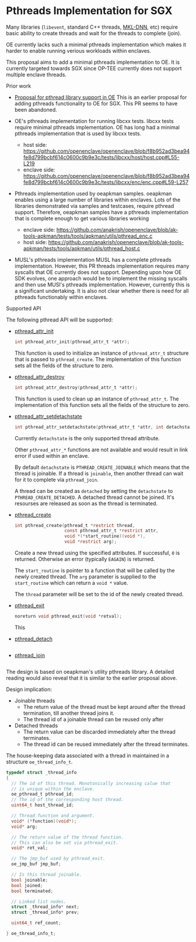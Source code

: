 Pthreads Implementation for SGX
===========

Many libraries (`libevent`, standard C++ threads, [MKL-DNN](https://oneapi-src.github.io/oneDNN/understanding_memory_formats.html), etc)
require basic ability to create threads and wait for the threads to complete (join).

OE currently lacks such a minimal pthreads implementation which makes it harder
to enable running verious workloads within enclaves.

This proposal aims to add a minimal pthreads implementation to OE.
It is currently targeted towards SGX since OP-TEE currently does not support
multiple enclave threads.

Prior work
- [Proposal for pthread library support in OE](https://github.com/openenclave/openenclave/pull/3697)
  This is an earlier proposal for adding pthreads functionality to OE for SGX.
  This PR seems to have been abandoned.

- OE's pthreads implementation for running libcxx tests.
  libcxx tests require minimal pthreads implementation. OE has long had a minimal pthreads
  implementation that is used by libcxx tests.
  - host side: https://github.com/openenclave/openenclave/blob/f8b952ad3bea94fe8d799bcbf614c0600c9b9e3c/tests/libcxx/host/host.cpp#L55-L219
  - enclave side: https://github.com/openenclave/openenclave/blob/f8b952ad3bea94fe8d799bcbf614c0600c9b9e3c/tests/libcxx/enc/enc.cpp#L59-L257

- Pthreads implementation used by oeapkman samples.
  oeapkman enables using a large number of libraries within enclaves.
  Lots of the libraries demonstrated via samples and testcases, require pthread support.
  Therefore, oeapkman samples have a pthreads implementation that is complete enough to
  get various libraries working
  - enclave side: https://github.com/anakrish/openenclave/blob/ak-tools-apkman/tests/tools/apkman/utils/pthread_enc.c
  - host side: https://github.com/anakrish/openenclave/blob/ak-tools-apkman/tests/tools/apkman/utils/pthread_host.c

- MUSL's pthreads implementation
  MUSL has a complete pthreads implementation. However, this PR threads
  implementation requires many syscalls that OE currently does not support.
  Depending upon how OE SDK evolves, one approach would be to implement the
  missing syscalls and then use MUSl's pthreads implementation. However,
  currently this is a significant undertaking. It is also not clear whether
  there is need for all pthreads functionably within enclaves.


Supported API


The following pthread API will be supported:

- [pthread_attr_init](https://man7.org/linux/man-pages/man3/pthread_attr_init.3.html)
  ```c
  int pthread_attr_init(pthread_attr_t *attr);
  ```
  This function is used to initialize an instance of `pthread_attr_t` structure that is passed
  to `pthread_create`.
  The implementation of this function sets all the fields of the structure to zero.


- [pthread_attr_destroy](https://man7.org/linux/man-pages/man3/pthread_attr_init.3.html)
  ```c
  int pthread_attr_destroy(pthread_attr_t *attr);
  ```
  This function is used to clean up an instance of `pthread_attr_t`.
  The implementation of this function sets all the fields of the structure to zero.

- [pthread_attr_setdetachstate](https://man7.org/linux/man-pages/man3/pthread_attr_setdetachstate.3.html)
  ```c
  int pthread_attr_setdetachstate(pthread_attr_t *attr, int detachstate);
  ```
  Currently `detachstate` is the only supported thread attribute.

  Other `pthread_attr_*` functions are not available and would result in link error if used
  within an enclave.

  By default `detachstate` is `PTHREAD_CREATE_JOINABLE` which means that the thread is joinable.
  If a thread is `joinable`, then another thread can wait for it to complete via `pthread_join`.

  A thread can be created as `detached` by setting the `detachstate` to `PTHREAD_CREATE_DETACHED`.
  A detached thread cannot be joined. It's resourses are released as soon as the thread is terminated.


- [pthread_create](https://man7.org/linux/man-pages/man3/pthread_create.3.html)

  ```c
  int pthread_create(pthread_t *restrict thread,
                     const pthread_attr_t *restrict attr,
                     void *(*start_routine)(void *),
                     void *restrict arg);
  ```

  Create a new thread using the specified attributes.
  If successful, `0` is returned. Otherwise an error (typically `EAGAIN`) is returned.

  The `start_routine` is pointer to a function that will be called by the newly created thread.
  The `arg` parameter is supplied to the `start_routine` which can return a `void *` value.

  The `thread` parameter will be set to the id of the newly created thread.


- [pthread_exit](https://man7.org/linux/man-pages/man3/pthread_exit.3.html)
  ```c
  noreturn void pthread_exit(void *retval);
  ```

  This

- [pthread_detach]()
  ```c
  ```

- [pthread_join]()
  ```c
  ```

The design is based on oeapkman's utility pthreads library. A detailed reading would also reveal
that it is similar to the earlier proposal above.

  Design implication:
  - Joinable threads
    - The return value of the thread must be kept around after the thread termination, till another
	  thread joins it.
	- The thread id of a joinable thread can be reused only after
  - Detached threads
    - The return value can be discarded immediately after the thread terminates.
	- The thread id can be reused immediately after the thread terminates.

  The house-keeping data associated with a thread in maintained in a structure `oe_thread_info_t`.
  ```c
  typedef struct _thread_info
{
    // The id of this thread. Monotonically increasing calue that
    // is unique within the enclave.
    oe_pthread_t pthread_id;
    // The id of the corresponding host thread.
    uint64_t host_thread_id;

    // Thread function and argument.
    void* (*function)(void*);
    void* arg;

    // The return value of the thread function.
    // This can also be set via pthread_exit.
    void* ret_val;

    // The jmp_buf used by pthread_exit.
    oe_jmp_buf jmp_buf;

    // Is this thread joinable.
    bool joinable;
    bool joined;
    bool terminated;

    // Linked list nodes.
    struct _thread_info* next;
    struct _thread_info* prev;

    uint64_t ref_count;

} oe_thread_info_t;
  ```
